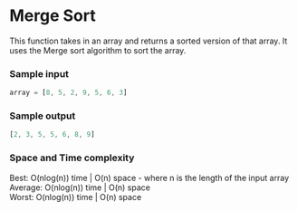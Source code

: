 # Merge Sort

This function takes in an array and returns a sorted version of that array. It uses the Merge sort algorithm to sort the array.

### Sample input
```javascript
array = [8, 5, 2, 9, 5, 6, 3]
```
### Sample output
```javascript
[2, 3, 5, 5, 6, 8, 9]
```
### Space and Time complexity

Best: O(nlog(n)) time | O(n) space - where n is the length of the input array \
Average: O(nlog(n)) time | O(n) space \
Worst: O(nlog(n)) time | O(n) space